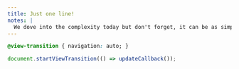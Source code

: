 ```yaml
---
title: Just one line!
notes: |
  We dove into the complexity today but don't forget, it can be as simple as just adding one line!
---
```


```css
@view-transition { navigation: auto; }
```

```js
document.startViewTransition(() => updateCallback());
```